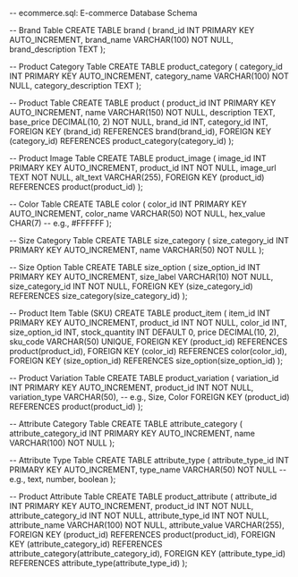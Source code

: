 -- ecommerce.sql: E-commerce Database Schema

-- Brand Table
CREATE TABLE brand (
    brand_id INT PRIMARY KEY AUTO_INCREMENT,
    brand_name VARCHAR(100) NOT NULL,
    brand_description TEXT
);

-- Product Category Table
CREATE TABLE product_category (
    category_id INT PRIMARY KEY AUTO_INCREMENT,
    category_name VARCHAR(100) NOT NULL,
    category_description TEXT
);

-- Product Table
CREATE TABLE product (
    product_id INT PRIMARY KEY AUTO_INCREMENT,
    name VARCHAR(150) NOT NULL,
    description TEXT,
    base_price DECIMAL(10, 2) NOT NULL,
    brand_id INT,
    category_id INT,
    FOREIGN KEY (brand_id) REFERENCES brand(brand_id),
    FOREIGN KEY (category_id) REFERENCES product_category(category_id)
);

-- Product Image Table
CREATE TABLE product_image (
    image_id INT PRIMARY KEY AUTO_INCREMENT,
    product_id INT NOT NULL,
    image_url TEXT NOT NULL,
    alt_text VARCHAR(255),
    FOREIGN KEY (product_id) REFERENCES product(product_id)
);

-- Color Table
CREATE TABLE color (
    color_id INT PRIMARY KEY AUTO_INCREMENT,
    color_name VARCHAR(50) NOT NULL,
    hex_value CHAR(7) -- e.g., #FFFFFF
);

-- Size Category Table
CREATE TABLE size_category (
    size_category_id INT PRIMARY KEY AUTO_INCREMENT,
    name VARCHAR(50) NOT NULL
);

-- Size Option Table
CREATE TABLE size_option (
    size_option_id INT PRIMARY KEY AUTO_INCREMENT,
    size_label VARCHAR(10) NOT NULL,
    size_category_id INT NOT NULL,
    FOREIGN KEY (size_category_id) REFERENCES size_category(size_category_id)
);

-- Product Item Table (SKU)
CREATE TABLE product_item (
    item_id INT PRIMARY KEY AUTO_INCREMENT,
    product_id INT NOT NULL,
    color_id INT,
    size_option_id INT,
    stock_quantity INT DEFAULT 0,
    price DECIMAL(10, 2),
    sku_code VARCHAR(50) UNIQUE,
    FOREIGN KEY (product_id) REFERENCES product(product_id),
    FOREIGN KEY (color_id) REFERENCES color(color_id),
    FOREIGN KEY (size_option_id) REFERENCES size_option(size_option_id)
);

-- Product Variation Table
CREATE TABLE product_variation (
    variation_id INT PRIMARY KEY AUTO_INCREMENT,
    product_id INT NOT NULL,
    variation_type VARCHAR(50), -- e.g., Size, Color
    FOREIGN KEY (product_id) REFERENCES product(product_id)
);

-- Attribute Category Table
CREATE TABLE attribute_category (
    attribute_category_id INT PRIMARY KEY AUTO_INCREMENT,
    name VARCHAR(100) NOT NULL
);

-- Attribute Type Table
CREATE TABLE attribute_type (
    attribute_type_id INT PRIMARY KEY AUTO_INCREMENT,
    type_name VARCHAR(50) NOT NULL -- e.g., text, number, boolean
);

-- Product Attribute Table
CREATE TABLE product_attribute (
    attribute_id INT PRIMARY KEY AUTO_INCREMENT,
    product_id INT NOT NULL,
    attribute_category_id INT NOT NULL,
    attribute_type_id INT NOT NULL,
    attribute_name VARCHAR(100) NOT NULL,
    attribute_value VARCHAR(255),
    FOREIGN KEY (product_id) REFERENCES product(product_id),
    FOREIGN KEY (attribute_category_id) REFERENCES attribute_category(attribute_category_id),
    FOREIGN KEY (attribute_type_id) REFERENCES attribute_type(attribute_type_id)
);
